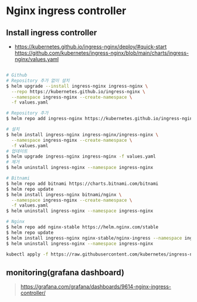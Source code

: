 # Nginx ingress controller

## Install ingress controller

- https://kubernetes.github.io/ingress-nginx/deploy/#quick-start
https://github.com/kubernetes/ingress-nginx/blob/main/charts/ingress-nginx/values.yaml

```sh

# Github
# Repository 추가 없이 설치
$ helm upgrade --install ingress-nginx ingress-nginx \
  --repo https://kubernetes.github.io/ingress-nginx \
  --namespace ingress-nginx --create-namespace \
  -f values.yaml

# Repository 추가
$ helm repo add ingress-nginx https://kubernetes.github.io/ingress-nginx

# 설치
$ helm install ingress-nginx ingress-nginx/ingress-nginx \
  --namespace ingress-nginx --create-namespace \
  -f values.yaml
# 업데이트
$ helm upgrade ingress-nginx ingress-nginx -f values.yaml
# 제거
$ helm uninstall ingress-nginx --namespace ingress-nginx

# Bitnami
$ helm repo add bitnami https://charts.bitnami.com/bitnami
$ helm repo update
$ helm install ingress-nginx bitnami/nginx \
  --namespace ingress-nginx --create-namespace \
  -f values.yaml
$ helm uninstall ingress-nginx --namespace ingress-nginx

# Nginx
$ helm repo add nginx-stable https://helm.nginx.com/stable
$ helm repo update
$ helm install ingress-nginx nginx-stable/nginx-ingress --namespace ingress-nginx --create-namespace
$ helm uninstall ingress-nginx --namespace ingress-nginx

kubectl apply -f https://raw.githubusercontent.com/kubernetes/ingress-nginx/controller-v1.3.1/deploy/static/provider/baremetal/deploy.yaml

```

## monitoring(grafana dashboard)

> <https://grafana.com/grafana/dashboards/9614-nginx-ingress-controller/>
